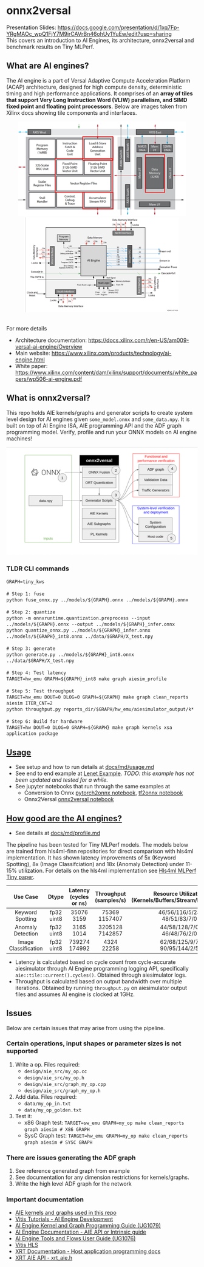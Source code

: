 ﻿# onnx2versal

Presentation Slides: https://docs.google.com/presentation/d/1xq7Fp-YRgMAOc_wpQ1FjY7M9irCAVrBn46ohUy1YuEw/edit?usp=sharing
<br>
This covers an introduction to AI Engines, its architecture, onnx2versal and benchmark results on Tiny MLPerf.

## What are AI engines?
The AI engine is a part of Versal Adaptive Compute Acceleration Platform (ACAP) architecture, designed for high compute density, deterministic timing and high performance applications. It comprises of an **array of tiles that support Very Long Instruction Word (VLIW) parallelism, and SIMD fixed point and floating point processors**. Below are images taken from Xilinx docs showing tile components and interfaces.

<div align="center">
<img src="docs/images/aiecomponents.png" height="250">
<img src="docs/images/aieinterfaces.png" height="250">
</div>
<br>

For more details
* Architecture documentation: https://docs.xilinx.com/r/en-US/am009-versal-ai-engine/Overview
* Main website: https://www.xilinx.com/products/technology/ai-engine.html
* White paper: https://www.xilinx.com/content/dam/xilinx/support/documents/white_papers/wp506-ai-engine.pdf


## What is onnx2versal?

This repo holds AIE kernels/graphs and generator scripts to create system level design for AI engines given `some_model.onnx` and `some_data.npy`. It is built on top of AI Engine ISA, AIE programming API and the ADF graph programming model. Verify, profile and run your ONNX models on AI engine machines!

<div align="center">
<img src="docs/images/onnx2versal.png" width="600">
</div>

### TLDR CLI commands
```
GRAPH=tiny_kws

# Step 1: fuse
python fuse_onnx.py ../models/${GRAPH}.onnx ../models/${GRAPH}.onnx

# Step 2: quantize
python -m onnxruntime.quantization.preprocess --input ../models/${GRAPH}.onnx --output ../models/${GRAPH}_infer.onnx
python quantize_onnx.py ../models/${GRAPH}_infer.onnx ../models/${GRAPH}_int8.onnx ../data/$GRAPH/X_test.npy

# Step 3: generate
python generate.py ../models/${GRAPH}_int8.onnx ../data/$GRAPH/X_test.npy

# Step 4: Test latency
TARGET=hw_emu GRAPH=${GRAPH}_int8 make graph aiesim_profile

# Step 5: Test throughput
TARGET=hw_emu DOUT=0 DLOG=0 GRAPH=${GRAPH} make graph clean_reports aiesim ITER_CNT=2
python throughput.py reports_dir/$GRAPH/hw_emu/aiesimulator_output/k*

# Step 6: Build for hardware
TARGET=hw DOUT=0 DLOG=0 GRAPH=${GRAPH} make graph kernels xsa application package
```

## [Usage](docs/md/usage.md)

* See setup and how to run details at [docs/md/usage.md](docs/md/usage.md)
* See end to end example at [Lenet Example](docs/md/lenet_example.md). _TODO: this example has not been updated and tested for a while._
* See jupyter notebooks that run through the same examples at 
    * Conversion to Onnx [pytorch2onnx notebook](python/part1_pytorch2onnx.ipynb), [tf2onnx notebook](python/part1_tf2onnx.ipynb)
    * Onnx2Versal [onnx2versal notebook](python/part2_onnx2versal.ipynb) <br />


## [How good are the AI engines?](docs/md/profile.md)

* See details at [docs/md/profile.md](docs/md/profile.md)

The pipeline has been tested for Tiny MLPerf models. The models below are trained from hls4ml-finn repositories for direct comparison with hls4ml implementation. It has shown latency improvements of 5x (Keyword Spotting), 8x (Image Classifciation) and 18x (Anomaly Detection) under 11-15% utilization. For details on the hls4ml implementation see [Hls4ml MLPerf Tiny paper](https://cds.cern.ch/record/2826586/files/2206.11791.pdf).

|       Use Case         | Dtype            | Latency (cycles or ns) | Throughput (samples/s) | Resource Utilization (Kernels/Buffers/Stream/PLIO/GMIO) | Accuracy (first 1k) | Quality Target | Model 
|:----------------------:|:----------------:|:----------------------:|:----------------------:|:---------------------------------------:|:-------------------:|:----------------:|:-------------------:|
|   Keyword Spotting   | fp32 <br/> uint8 | 35076    <br/> 3159    | 75369   <br/> 1157407  | 46/56/116/5/24   <br/> 48/51/83/7/0      | 84.8% (Top 1)       | 82.5% (Top 1)    | [MLP](https://github.com/hls4ml-finn-mlperftiny/tiny_results_v0.7/blob/main/open/hls4ml-finn/code/kws/KWS-W3A3/training/model/models.py)
|   Anomaly Detection  | fp32 <br/> uint8 | 3165     <br/> 1014    | 3205128 <br/> 7142857  | 44/58/128/7/0    <br/> 46/48/76/2/0      | 0.830 (AUC)         | 0.83  (AUC)      | [AutoEncoder](https://github.com/hls4ml-finn-mlperftiny/tiny_results_v0.7/blob/main/open/hls4ml-finn/code/ad/AD08/training/keras_model.py)
| Image Classification | fp32 <br/> uint8 | 739274   <br/> 174992  | 4324    <br/> 22258    | 62/68/125/9/7    <br/> 90/95/144/2/5     | 84.1% (Top 1)       | 83.5% (Top 1)    | [CNN](https://github.com/hls4ml-finn-mlperftiny/tiny_results_v0.7/blob/main/open/hls4ml-finn/code/ic/RN07/training/resnet_v1_eembc.py)
* Latency is calculated based on cycle count from cycle-accurate aiesimulator through AI Engine programming logging API, specifically `aie::tile::current().cycles()`. Obtained through aiesimulator logs.
* Throughput is calculated based on output bandwidth over multiple iterations. Obtained by running `throughput.py` on aiesimulator output files and assumes AI engine is clocked at 1GHz.

## Issues

Below are certain issues that may arise from using the pipeline.
### Certain operations, input shapes or parameter sizes is not supported
1. Write a op. Files required: 
    - `design/aie_src/my_op.cc`
    - `design/aie_src/my_op.h`
    - `design/aie_src/graph_my_op.cpp`
    - `design/aie_src/graph_my_op.h`
2. Add data. Files required:
    - `data/my_op_in.txt`
    - `data/my_op_golden.txt`
3. Test it:
    - x86 Graph test: `TARGET=sw_emu GRAPH=my_op make clean_reports graph aiesim # X86 GRAPH`
    - SysC Graph test: `TARGET=hw_emu GRAPH=my_op make clean_reports graph aiesim # SYSC GRAPH`

### There are issues generating the ADF graph
1. See reference generated graph from example
2. See documentation for any dimension restrictions for kernels/graphs.
3. Write the high level ADF graph for the network


### Important documentation
* [AIE kernels and graphs used in this repo](https://rehohoho.github.io/onnx2versal/)
* [Vitis Tutorials - AI Engine Development](https://github.com/Xilinx/Vitis-Tutorials/tree/2022.1/AI_Engine_Development)
* [AI Engine Kernel and Graph Programming Guide (UG1079)](https://docs.xilinx.com/r/en-US/ug1079-ai-engine-kernel-coding/)
* [AI Engine Documentation - AIE API or Intrinsic guide](https://www.xilinx.com/htmldocs/aiengine_intrinsics_start.html)
* [AI Engine Tools and Flows User Guide (UG1076)](https://docs.xilinx.com/r/en-US/ug1076-ai-engine-environment/)
* [Vitis HLS](https://docs.xilinx.com/r/en-US/ug1399-vitis-hls)
* [XRT Documentation - Host application programming docs](https://xilinx.github.io/XRT/master/html/index.html)
* [XRT AIE API - xrt_aie.h](https://github.com/Xilinx/XRT/blob/master/src/runtime_src/core/include/experimental/xrt_aie.h)
